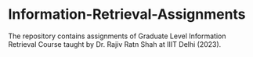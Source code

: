# Information-Retrieval-Assignments

The repository contains assignments of Graduate Level Information Retrieval Course taught by Dr. Rajiv Ratn Shah at IIIT Delhi (2023).
